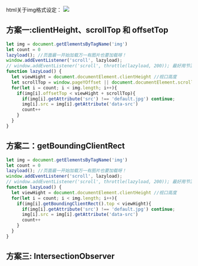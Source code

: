 html关于img格式设定： <img src="default.jpg" data-src="http://www.xxx.com/target.jpg" />

## 方案一:clientHeight、scrollTop 和 offsetTop
```javascript
let img = document.getElementsByTagName('img')
let count = 0
lazyload(); //页面最一开始加载万一有图片也要加载呀！
window.addEventListener('scroll', lazyload);
// window.addEventListener('scroll', throttle(lazyload, 200)); 最好用节流处理一下、避免过于频繁的触发
function lazyLoad() {
  let viewHight = document.documentElement.clientHeight //视口高度
  let scrollTop = window.pageYOffset || document.documentElement.scrollTop || document.body.scrollTop
  for(let i = count; i < img.length; i++){
    if(img[i].offsetTop < viewHight + scrollTop){
      if(img[i].getAttribute('src') !== 'default.jpg') continue;
      img[i].src = img[i].getAttribute('data-src')
      count++
    }
  }
}
```

## 方案二：getBoundingClientRect
```javascript
let img = document.getElementsByTagName('img')
let count = 0
lazyload(); //页面最一开始加载万一有图片也要加载呀！
window.addEventListener('scroll', lazyload);
// window.addEventListener('scroll', throttle(lazyload, 200)); 最好用节流处理一下、避免过于频繁的触发
function lazyLoad() {
  let viewHight = document.documentElement.clientHeight //视口高度
  for(let i = count; i < img.length; i++){
    if(img[i].getBoundingClientRect().top < viewHight){
      if(img[i].getAttribute('src') !== 'default.jpg') continue;
      img[i].src = img[i].getAttribute('data-src')
      count++
    }
  }
}
```
## 方案三: IntersectionObserver